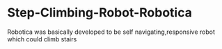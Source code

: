# Step-Climbing-Robot-Robotica
Robotica was basically developed to be self navigating,responsive robot which could climb stairs
